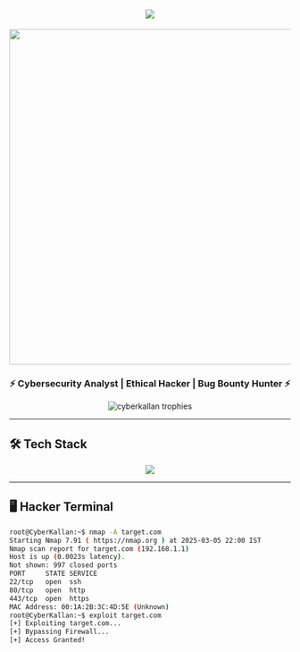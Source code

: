 <!-- CENTERED HACKER INTRO -->
<h1 align="center">
  <img src="https://readme-typing-svg.herokuapp.com?font=monospace&size=24&color=00FF00&center=true&vCenter=true&width=600&lines=Welcome+to+CyberKallan's+World...;Initializing+Hack+Environment...;Access+Granted...;Enjoy+Your+Stay!" />
</h1>

<!-- CYBERPUNK PROFILE IMAGE -->
<p align="center">
  <img src="https://c.tenor.com/exlorz1EKrAAAAAd/tenor.gif" width="600">
</p>

<!-- SHORT BIO -->
<h3 align="center">⚡ Cybersecurity Analyst | Ethical Hacker | Bug Bounty Hunter ⚡</h3>

<p align="center">
  <img src="https://github-profile-trophy.vercel.app/?username=cyberkallan&theme=matrix&row=1&column=6" alt="cyberkallan trophies"/>
</p>

---

## **🛠️ Tech Stack**
<p align="center">
  <img src="https://skillicons.dev/icons?i=python,javascript,html,css,bootstrap,nodejs,mysql,mongodb,linux,git,github,aws,hacking" />
</p>

---

## **🖥️ Hacker Terminal**
```sh
root@CyberKallan:~$ nmap -A target.com
Starting Nmap 7.91 ( https://nmap.org ) at 2025-03-05 22:00 IST
Nmap scan report for target.com (192.168.1.1)
Host is up (0.0023s latency).
Not shown: 997 closed ports
PORT     STATE SERVICE
22/tcp   open  ssh
80/tcp   open  http
443/tcp  open  https
MAC Address: 00:1A:2B:3C:4D:5E (Unknown)
root@CyberKallan:~$ exploit target.com
[+] Exploiting target.com...
[+] Bypassing Firewall...
[+] Access Granted!
